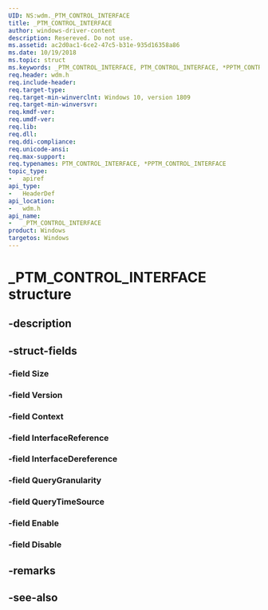 ```yaml
---
UID: NS:wdm._PTM_CONTROL_INTERFACE
title: _PTM_CONTROL_INTERFACE
author: windows-driver-content
description: Resereved. Do not use.
ms.assetid: ac2d0ac1-6ce2-47c5-b31e-935d16358a86
ms.date: 10/19/2018
ms.topic: struct
ms.keywords: _PTM_CONTROL_INTERFACE, PTM_CONTROL_INTERFACE, *PPTM_CONTROL_INTERFACE, 
req.header: wdm.h
req.include-header:
req.target-type:
req.target-min-winverclnt: Windows 10, version 1809
req.target-min-winversvr:
req.kmdf-ver:
req.umdf-ver:
req.lib:
req.dll:
req.ddi-compliance:
req.unicode-ansi:
req.max-support:
req.typenames: PTM_CONTROL_INTERFACE, *PPTM_CONTROL_INTERFACE
topic_type: 
-	apiref
api_type: 
-	HeaderDef
api_location: 
-	wdm.h
api_name: 
-	_PTM_CONTROL_INTERFACE
product: Windows
targetos: Windows
---
```


# _PTM_CONTROL_INTERFACE structure

## -description


## -struct-fields

### -field Size
 
### -field Version
 
### -field Context
 
### -field InterfaceReference
 
### -field InterfaceDereference
 
### -field QueryGranularity
 
### -field QueryTimeSource
 
### -field Enable
 
### -field Disable
 

## -remarks

## -see-also
